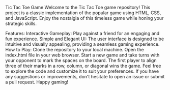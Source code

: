Tic Tac Toe Game
Welcome to the Tic Tac Toe game repository! This project is a classic implementation of the popular game using HTML, CSS, and JavaScript. Enjoy the nostalgia of this timeless game while honing your strategic skills.

Features:
Interactive Gameplay: Play against a friend for an engaging and fun experience.
Simple and Elegant UI: The user interface is designed to be intuitive and visually appealing, providing a seamless gaming experience.
How to Play:
Clone the repository to your local machine.
Open the index.html file in your web browser.
Start a new game and take turns with your opponent to mark the spaces on the board.
The first player to align three of their marks in a row, column, or diagonal wins the game.
Feel free to explore the code and customize it to suit your preferences. If you have any suggestions or improvements, don't hesitate to open an issue or submit a pull request. Happy gaming!
